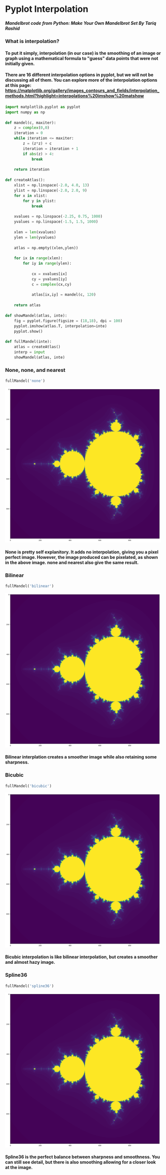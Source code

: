 
# Pyplot Interpolation

##### Mandelbrot code from Python: Make Your Own Mandelbrot Set By Tariq Rashid

### What is interpolation?

#### To put it simply, interpolation (in our case) is the smoothing of an image or graph using a mathematical formula to "guess" data points that were not initially given.

#### There are 16 different interpolation options in pyplot, but we will not be discussing all of them. You can explore more of the interpolation options at this page: https://matplotlib.org/gallery/images_contours_and_fields/interpolation_methods.html?highlight=interpolations%20imshow%20matshow


```python
import matplotlib.pyplot as pyplot
import numpy as np

def mandel(c, maxiter):
    z = complex(0,0)
    iteration = 0
    while iteration <= maxiter:
        z = (z*z) + c
        iteration = iteration + 1
        if abs(z) > 4:
            break
    
    return iteration

def createAtlas():
    xlist = np.linspace(-2.0, 4.0, 13)
    ylist = np.linspace(-2.0, 2.0, 9)
    for x in xlist:
        for y in ylist:
            break
            
    xvalues = np.linspace(-2.25, 0.75, 1000)
    yvalues = np.linspace(-1.5, 1.5, 1000)
    
    xlen = len(xvalues)
    ylen = len(yvalues)
    
    atlas = np.empty((xlen,ylen))
    
    for ix in range(xlen):
        for iy in range(ylen):
            
            cx = xvalues[ix]
            cy = yvalues[iy]
            c = complex(cx,cy)
            
            atlas[ix,iy] = mandel(c, 120)
            
    return atlas

def showMandel(atlas, inte):
    fig = pyplot.figure(figsize = (18,18), dpi = 100)
    pyplot.imshow(atlas.T, interpolation=inte)
    pyplot.show()

def fullMandel(inte):
    atlas = createAtlas()
    interp = input
    showMandel(atlas, inte) 
```

### None, none, and nearest


```python
fullMandel('none')
```


![png](output_6_0.png)


#### None is pretty self explanitory. It adds no interpolation, giving you a pixel perfect image. However, the image produced can be pixelated, as shown in the above image. none and nearest also give the same result.

### Bilinear


```python
fullMandel('bilinear')
```


![png](output_9_0.png)


#### Bilinear interplation creates a smoother image while also retaining some sharpness.

### Bicubic


```python
fullMandel('bicubic')
```


![png](output_12_0.png)


#### Bicubic interpolation is like bilinear interpolation, but creates a smoother and almost hazy image.

### Spline36


```python
fullMandel('spline36')
```


![png](output_15_0.png)


#### Spline36 is the perfect balance between sharpness and smoothness. You can still see detail, but there is also smoothing allowing for a closer look at the image.
